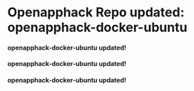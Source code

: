 # Openapphack Repo updated: openapphack-docker-ubuntu
#### openapphack-docker-ubuntu updated!
#### openapphack-docker-ubuntu updated!
#### openapphack-docker-ubuntu updated!
